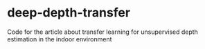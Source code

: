 # deep-depth-transfer
Code for the article about transfer learning for unsupervised depth estimation in the indoor environment

